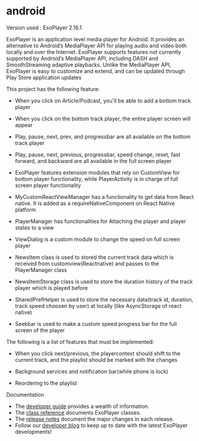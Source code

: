 # android

Version used : ExoPlayer 2.16.1

ExoPlayer is an application level media player for Android. It provides an alternative to Android’s MediaPlayer API for playing audio and video both locally and over the Internet. ExoPlayer supports features not currently supported by Android’s MediaPlayer API, including DASH and SmoothStreaming adaptive playbacks. Unlike the MediaPlayer API, ExoPlayer is easy to customize and extend, and can be updated through Play Store application updates

This project has the following feature: 

- When you click on Article/Podcast, you'll be able to add a bottom track player

- When you click on the bottom track player, the entire player screen will appear

- Play, pause, next, prev, and progressbar are all available on the bottom track player

- Play, pause, next, previous, progressbar, speed change, reset, fast forward, and backward are all available in the full screen player

- ExoPlayer features extension modules that rely on CustomView for bottom player functionality, while PlayerActivity is in charge of full screen player functionality

- MyCustomReactViewManager has a functionality to get data from React native. It is added as a requireNativeComponent on React Native platform 

- PlayerManager has functionalities for Attaching the player and player states to a view

- ViewDialog is a custom module to change the speed on full screen player

- NewsItem class is used to stored the current track data which is received from customview(Reactnative) and passes to the PlayerManager class 

- NewsItemStorage class is used to store the duration history of the track player which is played before

- SharedPrefHelper is used to store the necessary data(track id, duration, track speed choosen by user) at locally (like AsyncStorage of react native)

- Seekbar is used to make a custom speed progress bar for the full screen of the player

The following is a list of features that must be implemented:

- When you click next/previous, the playercontext should shift to the current track, and the playlist should be marked with the changes

- Background services and notification bar(while phone is lock)

- Reordering to the playlist

Documentation

- The [developer guide](https://exoplayer.dev/hello-world.html/) provides a wealth of information.
- The [class reference](https://exoplayer.dev/doc/reference/) documents ExoPlayer classes.
- The [release notes](https://github.com/google/ExoPlayer/blob/release-v2/RELEASENOTES.md) document the major changes in each release.
- Follow our [developer blog](https://medium.com/google-exoplayer) to keep up to date with the latest ExoPlayer developments!


